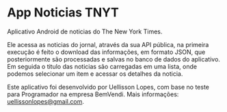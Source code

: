 # App Noticias TNYT
Aplicativo Android de noticias do The New York Times.

Ele acessa as noticias do jornal, através da sua API pública, na primeira execução é feito o download das informações, em formato JSON, que posteriormente são processadas e salvas no banco de dados do aplicativo. Em seguida o titulo das noticias são carregadas em uma lista, onde podemos selecionar um item e acessar os detalhes da noticia.

Este aplicativo foi desenvolvido por Uellisson Lopes, com base no teste para Programador na empresa BemVendi.
Mais informações: uellissonlopes@gmail.com.

